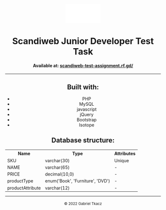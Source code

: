 <center>
<p align="center">
    <img src="img/white logo.png" style="height: 7ch;"><br>
    <h1 align="center">Scandiweb Junior Developer Test Task</h1>
    <h4 align="center">Available at: <a href="scandiweb-test-assignment.rf.gd/">scandiweb-test-assignment.rf.gd/</a></h4>
</p>
</center>

<hr>

<p align="center">
    <h2 align="center">Built with:</h2>
    <center>
    <ul align="center">
        <li align="center">PHP</li>
        <li align="center">MySQL</li>
        <li align="center">javascript</li>
        <li align="center">jQuery</li>
        <li align="center">Bootstrap</li>
        <li align="center">Isotope</li>
    </ul>
    </center>
</p>

<p align="center">
    <h2 align="center">Database structure:</h2>
    <table align="center">
        <tr>
            <th>Name</th>
            <th>Type</th>
            <th>Attributes</th>
        </tr>
        <tr>
            <td>SKU</td>
            <td>varchar(30)</td>
            <td>Unique</td>
        </tr>
        <tr>
            <td>NAME</td>
            <td>varchar(65)</td>
            <td>-</td>
        </tr>
        <tr>
            <td>PRICE</td>
            <td>decimal(10,0)</td>
            <td>-</td>
        </tr>
        <tr>
            <td>productType</td>
            <td>enum('Book', 'Furniture', 'DVD')</td>
            <td>-</td>
        </tr>
        <tr>
            <td>productAttribute</td>
            <td>varchar(12)</td>
            <td>-</td>
        </tr>
    </table>
</p>

<hr>

<center>
<p align="center">
<small align="center">&copy; 2022 Gabriel Tkacz</small>
</p>
</center>